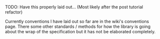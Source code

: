 TODO: Have this properly laid out... (Most likely after the post tutorial refactor)

Currently conventions I have laid out so far are in the wiki's conventions page. 
There some other standards / methods for how the library is going about the wrap of the specification but it has not be elaborated completely.

